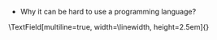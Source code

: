 - Why it can be hard to use a programming language?

\TextField[multiline=true, width=\linewidth, height=2.5em]{}
